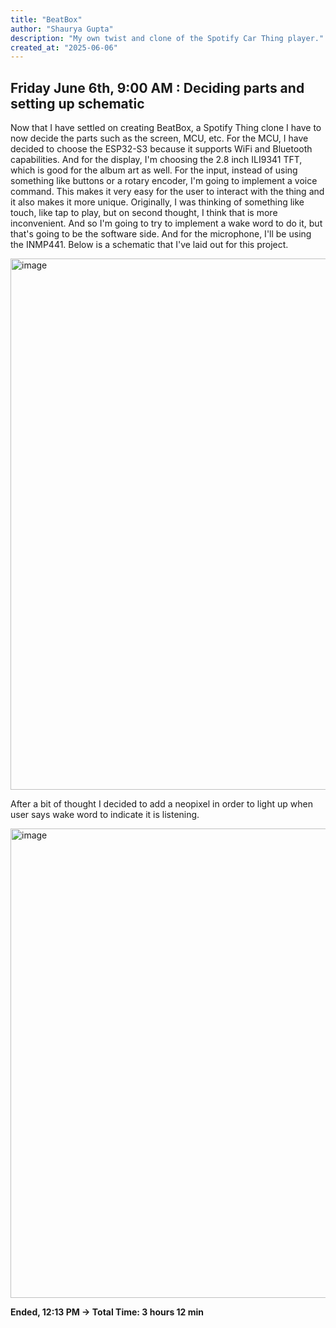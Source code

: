 ```yaml
---
title: "BeatBox"
author: "Shaurya Gupta"
description: "My own twist and clone of the Spotify Car Thing player."
created_at: "2025-06-06"
---
```


## Friday June 6th, 9:00 AM : Deciding parts and setting up schematic
Now that I have settled on creating BeatBox, a Spotify Thing clone I have to now decide the parts such as the screen, MCU, etc.  For the MCU, I have decided to choose the ESP32-S3 because it supports WiFi and Bluetooth capabilities. And for the display, I'm choosing the 2.8 inch ILI9341 TFT, which is good for the album art as well. For the input, instead of using something like buttons or a rotary encoder, I'm going to implement a voice command.  This makes it very easy for the user to interact with the thing and it also makes it more unique. Originally, I was thinking of something like touch, like tap to play, but on second thought, I think that is more inconvenient. And so I'm going to try to implement a wake word to do it, but that's going to be the software side. And for the microphone, I'll be using the INMP441.  Below is a schematic that I've laid out for this project.

<img width="850" alt="image" src="https://github.com/user-attachments/assets/f55af1b9-ae46-4c48-840a-7c36437ee427" />

After a bit of thought I decided to add a neopixel in order to light up when user says wake word to indicate it is listening. 

<img width="751" alt="image" src="https://github.com/user-attachments/assets/24a61b93-3f93-4302-b1d0-439f16d23418" />

**Ended, 12:13 PM -> Total Time: 3 hours 12 min**
